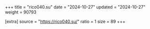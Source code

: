 +++
title = "rico040.su"
date = "2024-10-27"
updated = "2024-10-27"
weight = 90793

[extra]
source = "https://rico040.su/"
ratio = 1
size = 89
+++
